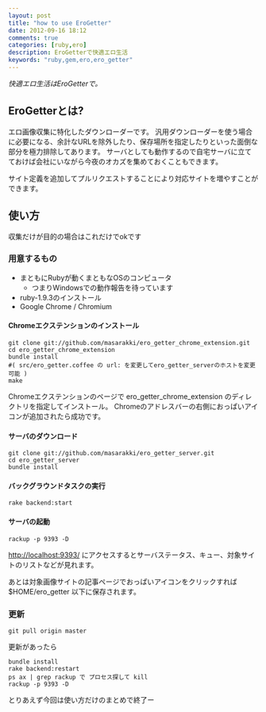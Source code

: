 ```yaml
---
layout: post
title: "how to use EroGetter"
date: 2012-09-16 18:12
comments: true
categories: [ruby,ero]
description: EroGetterで快適エロ生活
keywords: "ruby,gem,ero,ero_getter"
---
```

*快適エロ生活はEroGetterで。*

## EroGetterとは?

エロ画像収集に特化したダウンローダーです。
汎用ダウンローダーを使う場合に必要になる、余計なURLを除外したり、保存場所を指定したりといった面倒な部分を極力排除してあります。
サーバとしても動作するので自宅サーバに立てておけば会社にいながら今夜のオカズを集めておくこともできます。

サイト定義を追加してプルリクエストすることにより対応サイトを増やすことができます。

## 使い方

収集だけが目的の場合はこれだけでokです

### 用意するもの

- まともにRubyが動くまともなOSのコンピュータ
  - つまりWindowsでの動作報告を待っています
- ruby-1.9.3のインストール
- Google Chrome / Chromium

#### Chromeエクステンションのインストール

```
git clone git://github.com/masarakki/ero_getter_chrome_extension.git
cd ero_getter_chrome_extension
bundle install
#( src/ero_getter.coffee の url: を変更してero_getter_serverのホストを変更可能 )
make
```

Chromeエクステンションのページで ero_getter_chrome_extension のディレクトリを指定してインストール。
Chromeのアドレスバーの右側におっぱいアイコンが追加されたら成功です。

#### サーバのダウンロード

```
git clone git://github.com/masarakki/ero_getter_server.git
cd ero_getter_server
bundle install
```

#### バックグラウンドタスクの実行

```
rake backend:start
```

#### サーバの起動

```
rackup -p 9393 -D
```

[http://localhost:9393/](http://localhost:9393/) にアクセスするとサーバステータス、キュー、対象サイトのリストなどが見れます。

あとは対象画像サイトの記事ページでおっぱいアイコンをクリックすれば $HOME/ero_getter 以下に保存されます。

### 更新

```
git pull origin master
```

更新があったら
```
bundle install
rake backend:restart
ps ax | grep rackup で プロセス探して kill
rackup -p 9393 -D
```

とりあえず今回は使い方だけのまとめで終了ー
